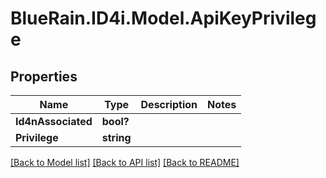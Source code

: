 # BlueRain.ID4i.Model.ApiKeyPrivilege
## Properties

Name | Type | Description | Notes
------------ | ------------- | ------------- | -------------
**Id4nAssociated** | **bool?** |  | 
**Privilege** | **string** |  | 

[[Back to Model list]](../README.md#documentation-for-models) [[Back to API list]](../README.md#documentation-for-api-endpoints) [[Back to README]](../README.md)

